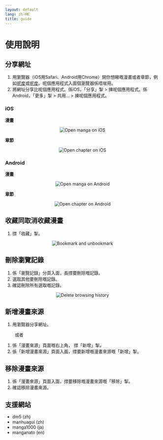 ```yaml
---
layout: default
lang: zh-HK
title: guide
---
```


# 使用說明

## 分享網址
1. 用瀏覽器（iOS用Safari、Android用Chrome）開你想睇嘅漫畫或者章節，例如[呢度](https://tsuideni-works.github.io/zh-HK/manga.html)或[呢度](https://tsuideni-works.github.io/zh-HK/pages.html)。呢個應用程式入面個瀏覽器係唔啱用。
2. 將網址分享比呢個應用程式。係iOS，「分享」掣 > 揀呢個應用程式。係Android，「更多」掣 > 共用... > 揀呢個應用程式。

### iOS

**漫畫**

<p align="center">
  <img src="https://tsuideni-works.github.io/assets/img/openManga_ios.gif" alt="Open manga on iOS" />
</p>

**章節**

<p align="center">
  <img src="https://tsuideni-works.github.io/assets/img/openChapter_ios.gif" alt="Open chapter on iOS" />
</p>

### Android

**漫畫**

<p align="center">
  <img src="https://tsuideni-works.github.io/assets/img/openManga_android.gif" alt="Open manga on Android" />
</p>

**章節**

<p align="center">
  <img src="https://tsuideni-works.github.io/assets/img/openChapter_android.gif" alt="Open chapter on Android" />
</p>

## 收藏同取消收藏漫畫
1. 㩒「收藏」掣。

<p align="center">
  <img src="https://tsuideni-works.github.io/assets/img/bookmark.gif" alt="Bookmark and unbookmark" />
</p>

## 刪除瀏覽記錄
1. 係「瀏覽記錄」分頁入面，長㩒要刪除嘅記錄。
2. 選取其他要刪除嘅記錄。
3. 確認刪除所有選取嘅記錄。

<p align="center">
  <img src="https://tsuideni-works.github.io/assets/img/deleteHistory.gif" alt="Delete browsing history" />
</p>

## 新增漫畫來源
1. 用瀏覽器分享網址。

&nbsp; &nbsp; &nbsp; &nbsp; 或者

1. 係「漫畫來源」頁面嘅右上角， 㩒「新增」掣。
2. 係「新增漫畫來源」頁面入面，㩒要新增嘅漫畫來源嘅「新增」掣。

## 移除漫畫來源
1. 係「漫畫來源」頁面入面，㩒要移除嘅漫畫來源嘅「移除」掣。
2. 確認移除漫畫來源。

## 支援網站
- dm5 (zh)
- manhuagui (zh)
- manga1000 (ja)
- manganato (en)
